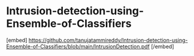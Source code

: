 # Intrusion-detection-using-Ensemble-of-Classifiers

[embed] https://github.com/tanujatammireddy/Intrusion-detection-using-Ensemble-of-Classifiers/blob/main/IntrusionDetection.pdf [/embed]

